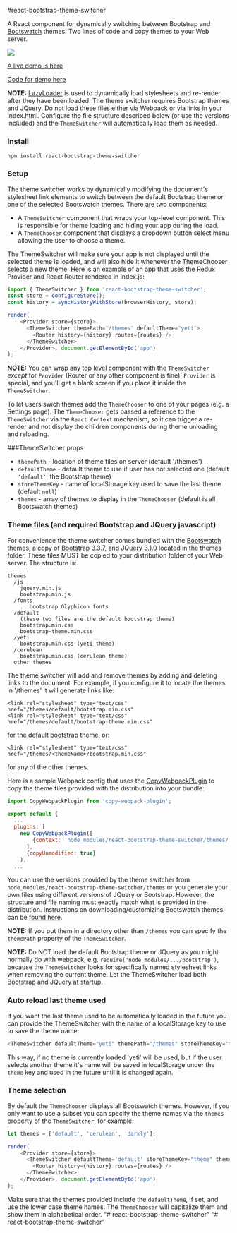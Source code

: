 #react-bootstrap-theme-switcher

A React component for dynamically switching between Bootstrap and [Bootswatch](https://bootswatch.com/) themes. Two lines of code and copy themes to your Web server.

<img src="http://demo.ray3.io/theme-switcher/theme-switcher.png" />

[A live demo is here](http://demo.ray3.io/theme-switcher)

[Code for demo here](https://github.com/raythree/theme-switcher-demo)

**NOTE:** [LazyLoader](https://github.com/LukasBombach/Lazyloader) is used to dynamically load stylesheets and re-render after they have been loaded. The theme switcher requires Bootstrap themes and JQuery. Do not load these files either via Webpack or via links in your index.html. Configure the file structure described below (or use the versions included) and the ```ThemeSwitcher``` will automatically load them as needed.

### Install
```
npm install react-bootstrap-theme-switcher
```
### Setup
The theme switcher works by dynamically modifying the document's stylesheet link elements to switch between the default Bootstrap theme or one of the selected Bootswatch themes. There are two components:

 * A ```ThemeSwitcher``` component that wraps your top-level component. This is responsible for theme loading and hiding your app during the load.
 * A ```ThemeChooser``` component that displays a dropdown button select menu allowing the user to choose a theme.

The ThemeSwitcher will make sure your app is not displayed until the selected theme is loaded, and will also hide it whenever the ThemeChooser selects a new theme. Here is an example of an app that uses the Redux Provider and React Router rendered in index.js:

```javascript
import { ThemeSwitcher } from 'react-bootstrap-theme-switcher';
const store = configureStore();
const history = syncHistoryWithStore(browserHistory, store);

render(
    <Provider store={store}>
      <ThemeSwitcher themePath="/themes" defaultTheme="yeti">
        <Router history={history} routes={routes} />
      </ThemeSwitcher>
    </Provider>, document.getElementById('app')
);
```
**NOTE:** You can wrap any top level component with the ```ThemeSwitcher``` *except* for ```Provider``` (Router or any other component is fine). ```Provider``` is special, and you'll get a blank screen if you place it inside the ```ThemeSwitcher```.

To let users swich themes add the ```ThemeChooser``` to one of your pages (e.g. a Settings page). The ```ThemeChooser``` gets passed a reference to the ```ThemeSwitcher``` via the ```React Context``` mechanism, so it can trigger a re-render and not display the children components during theme unloading and reloading.

###ThemeSwitcher props
* ```themePath``` - location of theme files on server (default '/themes')
* ```defaultTheme``` - default theme to use if user has not selected one (default ```'default'```, the Bootstrap theme)
* ```storeThemeKey``` - name of localStorage key used to save the last theme (default ```null```)
* ```themes``` - array of themes to display in the ```ThemeChooser``` (default is all Bootswatch themes)

### Theme files (and required Bootstrap and JQuery javascript)

For convenience the theme switcher comes bundled with the [Bootswatch](https://bootswatch.com/) themes, a copy of [Bootstrap 3.3.7](http://getbootstrap.com/), and [JQuery 3.1.0](https://jquery.com/) located in the themes folder. These files MUST be copied to your distribution folder of your Web server. The structure is:

```
themes
  /js
    jquery.min.js
    bootstrap.min.js
  /fonts
    ...bootstrap Glyphicon fonts
  /default
    (these two files are the default bootstrap theme)
    bootstrap.min.css
    bootstrap-theme.min.css
  /yeti
    bootstrap.min.css (yeti theme)
  /cerulean
    bootstrap.min.css (cerulean theme)
  other themes    
```

The theme switcher will add and remove themes by adding and deleting links to the document. For example, if you configure it to locate the themes in '/themes' it will generate links like:

```
<link rel="stylesheet" type="text/css" href="/themes/default/bootstrap.min.css"
<link rel="stylesheet" type="text/css" href="/themes/default/bootstrap-theme.min.css"
```

for the default bootstrap theme, or:

```
<link rel="stylesheet" type="text/css" href="/themes/<themeName>/bootstrap.min.css"
```

for any of the other themes.

Here is a sample Webpack config that uses the [CopyWebpackPlugin](https://github.com/kevlened/copy-webpack-plugin) to copy the theme files provided with the distribution into your bundle:

```javascript
import CopyWebpackPlugin from 'copy-webpack-plugin';

export default {
  ...
  plugins: [
    new CopyWebpackPlugin([
        {context: 'node_modules/react-bootstrap-theme-switcher/themes/', from: '**/*', to: 'themes/'}
      ],
      {copyUnmodified: true}
    ),
  ...  
```

You can use the versions provided by the theme switcher from ```node_modules/react-bootstrap-theme-switcher/themes``` or you generate your own files using different versions of JQuery or Bootstrap. However, the structure and file naming must exactly match what is provided in the distribution. Instructions on downloading/customizing Bootswatch themes can be [found here](https://github.com/thomaspark/bootswatch).

**NOTE:** If you put them in a directory other than ```/themes``` you can specify the ```themePath``` property of the ```ThemeSwitcher```.

**NOTE:** Do NOT load the default Bootstrap theme or JQuery as you might normally do with webpack, e.g. ```require('node_modules/.../bootstrap')```, because the ```ThemeSwitcher``` looks for specifically named stylesheet links when removing the current theme. Let the ThemeSwitcher load both Bootstrap and JQuery at startup.

### Auto reload last theme used

If you want the last theme used to be automatically loaded in the future you can provide the ThemeSwitcher with the name of a localStorage key to use to save the theme name:

```javascript
<ThemeSwitcher defaultTheme="yeti" themePath="/themes" storeThemeKey="theme" />
```
This way, if no theme is currently loaded 'yeti' will be used, but if the user selects another theme it's name will be saved in localStorage under the ```theme``` key and used in the future until it is changed again.

### Theme selection
By default the ```ThemeChooser``` displays all Bootswatch themes. However, if you only want to use a subset you can specify the theme names via the ```themes``` property of the ```ThemeSwitcher```, for example:

```javascript
let themes = ['default', 'cerulean', 'darkly'];

render(
    <Provider store={store}>
      <ThemeSwitcher defaultTheme='default' storeThemeKey="theme" themes={themes}>
        <Router history={history} routes={routes} />
      </ThemeSwitcher>
    </Provider>, document.getElementById('app')
);
```
Make sure that the themes provided include the ```defaultTheme```, if set, and use the lower case theme names. The ```ThemeChooser``` will capitalize them and show them in alphabetical order.
"# react-bootstrap-theme-switcher" 
"# react-bootstrap-theme-switcher" 
